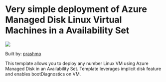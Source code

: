 # Very simple deployment of Azure Managed Disk Linux Virtual Machines in a Availability Set

<a href="https://portal.azure.com/#create/Microsoft.Template/uri/https%3A%2F%2Fraw.githubusercontent.com%2Fdave-read%2FMDPP%2Fmaster%2F201-vm-md-linux-availabilityset%2Fazuredeploy.json" target="_blank">
    <img src="http://azuredeploy.net/deploybutton.png"/>
</a>

Built by: [prashmo](https://github.com/prashmo)

This template allows you to deploy any number Linux VM using Azure Managed Disk in an Availability Set. Template leverages implicit disk feature and enables bootDiagnostics on VM.

